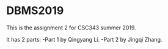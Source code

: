 # DBMS2019
This is the assignment 2 for CSC343 summer 2019.

It has 2 parts:
-Part 1 by Qingyang Li.
-Part 2 by Jingqi Zhang.
